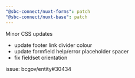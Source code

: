 ```yaml
---
"@sbc-connect/nuxt-forms": patch
"@sbc-connect/nuxt-base": patch
---
```


Minor CSS updates

- update footer link divider colour
- update formfield help/error placeholder spacer
- fix fieldset orientation

issue: bcgov/entity#30434
